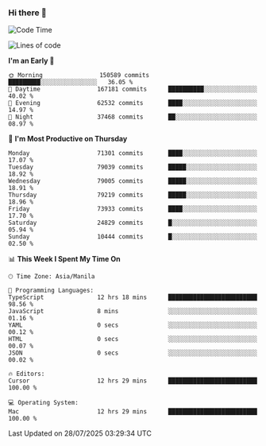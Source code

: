 ### Hi there 👋

<!--START_SECTION:waka-->
![Code Time](http://img.shields.io/badge/Code%20Time-6%2C141%20hrs%2019%20mins-blue)

![Lines of code](https://img.shields.io/badge/From%20Hello%20World%20I%27ve%20Written-143.1%20million%20lines%20of%20code-blue)

**I'm an Early 🐤** 

```text
🌞 Morning                150589 commits      █████████░░░░░░░░░░░░░░░░   36.05 % 
🌆 Daytime                167181 commits      ██████████░░░░░░░░░░░░░░░   40.02 % 
🌃 Evening                62532 commits       ████░░░░░░░░░░░░░░░░░░░░░   14.97 % 
🌙 Night                  37468 commits       ██░░░░░░░░░░░░░░░░░░░░░░░   08.97 % 
```
📅 **I'm Most Productive on Thursday** 

```text
Monday                   71301 commits       ████░░░░░░░░░░░░░░░░░░░░░   17.07 % 
Tuesday                  79039 commits       █████░░░░░░░░░░░░░░░░░░░░   18.92 % 
Wednesday                79005 commits       █████░░░░░░░░░░░░░░░░░░░░   18.91 % 
Thursday                 79219 commits       █████░░░░░░░░░░░░░░░░░░░░   18.96 % 
Friday                   73933 commits       ████░░░░░░░░░░░░░░░░░░░░░   17.70 % 
Saturday                 24829 commits       █░░░░░░░░░░░░░░░░░░░░░░░░   05.94 % 
Sunday                   10444 commits       █░░░░░░░░░░░░░░░░░░░░░░░░   02.50 % 
```


📊 **This Week I Spent My Time On** 

```text
🕑︎ Time Zone: Asia/Manila

💬 Programming Languages: 
TypeScript               12 hrs 18 mins      █████████████████████████   98.56 % 
JavaScript               8 mins              ░░░░░░░░░░░░░░░░░░░░░░░░░   01.16 % 
YAML                     0 secs              ░░░░░░░░░░░░░░░░░░░░░░░░░   00.12 % 
HTML                     0 secs              ░░░░░░░░░░░░░░░░░░░░░░░░░   00.07 % 
JSON                     0 secs              ░░░░░░░░░░░░░░░░░░░░░░░░░   00.02 % 

🔥 Editors: 
Cursor                   12 hrs 29 mins      █████████████████████████   100.00 % 

💻 Operating System: 
Mac                      12 hrs 29 mins      █████████████████████████   100.00 % 
```


 Last Updated on 28/07/2025 03:29:34 UTC
<!--END_SECTION:waka-->


<!--
**rad182/rad182** is a ✨ _special_ ✨ repository because its `README.md` (this file) appears on your GitHub profile.

Here are some ideas to get you started:

- 🔭 I’m currently working on ...
- 🌱 I’m currently learning ...
- 👯 I’m looking to collaborate on ...
- 🤔 I’m looking for help with ...
- 💬 Ask me about ...
- 📫 How to reach me: ...
- 😄 Pronouns: ...
- ⚡ Fun fact: ...
-->
